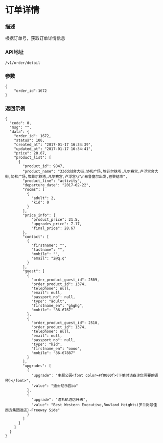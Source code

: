 # 订单详情

### 描述
根据订单号，获取订单详情信息

### API地址

	/v1/order/detail
	
### 参数

	{
	    "order_id":1672
	}
	
### 返回示例

	{
	  "code": 0,
	  "msg": "",
	  "data": {
	    "order_id": 1672,
	    "status": 100,
	    "created_at": "2017-01-17 16:34:39",
	    "updated_at": "2017-01-17 16:34:41",
	    "price": 28.67,
	    "product_list": [
	      {
	        "product_id": 9847,
	        "product_name": "33dddd舍大街,协和广场,埃菲尔铁塔,凡尔赛宫,卢浮宫舍大街,协和广场,埃菲尔铁塔,凡尔赛宫,卢浮宫\r\n布鲁塞尔出发,巴黎结束",
	        "product_line": "activity",
	        "departure_date": "2017-02-22",
	        "rooms": [
	          {
	            "adult": 2,
	            "kid": 0
	          }
	        ],
	        "price_info": {
	        	"product_price": 21.5,
	        	"upgrades_price": 7.17,
	        	"final_price": 28.67
	        },
	        "contact": [
	          {
	            "firstname": "",
	            "lastname": "",
	            "mobile": "",
	            "email": "2@q.q"
	          }
	        ],
	        "guest": [
	          {
	            "order_product_guest_id": 2509,
	            "order_product_id": 1374,
	            "telephone": null,
	            "email": null,
	            "passport_no": null,
	            "type": "adult",
	            "firstname_en": "ghghg",
	            "mobile": "86-6767"
	          },
	          {
	            "order_product_guest_id": 2510,
	            "order_product_id": 1374,
	            "telephone": null,
	            "email": null,
	            "passport_no": null,
	            "type": "kid",
	            "firstname_en": "oooo",
	            "mobile": "86-67887"
	          }
	        ],
	        "upgrades": [
	          {
	            "upgrade": "主题公园<font color=#f0000f>(下单时请备注您需要的语种)</font>",
	            "value": "迪士尼乐园aa"
	          },
	          {
	            "upgrade": "洛杉矶酒店升级",
	            "value": "Best Western Executive,Rowland Heights(罗兰岗最佳西方集团酒店)-Freeway Side"
	          }
	        ]
	      }
	    ]
	  }
	}